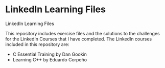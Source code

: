 # LinkedIn Learning Files
LinkedIn Learning Files

This repository includes exercise files and the solutions to the challenges for
the LinkedIn Courses that I have completed. The LinkedIn courses included in
this repository are: 
- C Essential Training by Dan Gookin
- Learning C++ by Eduardo Corpeño 
